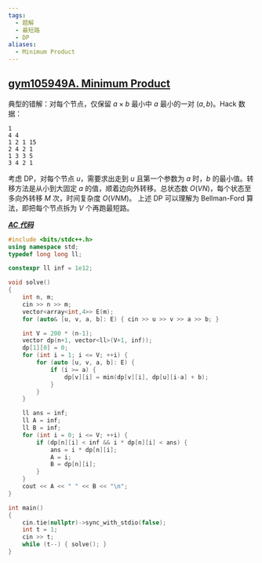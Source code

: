 ```yaml
---
tags:
  - 题解
  - 最短路
  - DP
aliases:
  - Minimum Product
---
```

## [gym105949A. Minimum Product](https://codeforces.com/gym/105949/problem/A)

典型的错解：对每个节点，仅保留 $a\times b$ 最小中 $a$ 最小的一对 $(a,b)$。Hack 数据：
```
1
4 4
1 2 1 15
2 4 2 1
1 3 3 5
3 4 2 1
```
考虑 DP，对每个节点 $u$，需要求出走到 $u$ 且第一个参数为 $a$ 时，$b$ 的最小值。转移方法是从小到大固定 $a$ 的值，顺着边向外转移。总状态数 $O(VN)$，每个状态至多向外转移 $M$ 次，时间复杂度 $O(VNM)$。
上述 DP 可以理解为 Bellman-Ford 算法，即把每个节点拆为 $V$ 个再跑最短路。

[***AC 代码***](https://codeforces.com/gym/105949/submission/325986992)

```cpp
#include <bits/stdc++.h>
using namespace std;
typedef long long ll;

constexpr ll inf = 1e12;

void solve()
{
    int n, m;
    cin >> n >> m;
    vector<array<int,4>> E(m);
    for (auto& [u, v, a, b]: E) { cin >> u >> v >> a >> b; }

    int V = 200 * (n-1);
    vector dp(n+1, vector<ll>(V+1, inf));
    dp[1][0] = 0;
    for (int i = 1; i <= V; ++i) {
        for (auto [u, v, a, b]: E) {
            if (i >= a) {
                dp[v][i] = min(dp[v][i], dp[u][i-a] + b);
            }
        }
    }

    ll ans = inf;
    ll A = inf;
    ll B = inf;
    for (int i = 0; i <= V; ++i) {
        if (dp[n][i] < inf && i * dp[n][i] < ans) {
            ans = i * dp[n][i];
            A = i;
            B = dp[n][i];
        }
    }
    cout << A << " " << B << "\n";
}

int main()
{
    cin.tie(nullptr)->sync_with_stdio(false);
    int t = 1;
    cin >> t;
    while (t--) { solve(); }
}
```
